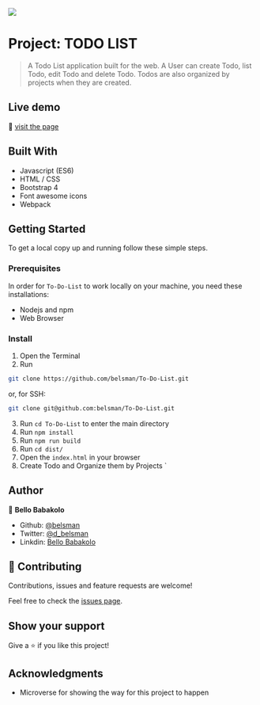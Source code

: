 ![](https://img.shields.io/badge/Microverse-blueviolet)

# Project: TODO LIST

> A Todo List application built for the web. A User can create Todo, list Todo, edit Todo and delete Todo. Todos are also organized by projects when they are created.

## Live demo

🔗 [visit the page](https://goofy-newton-ffbf77.netlify.app/)

## Built With

- Javascript (ES6)
- HTML / CSS
- Bootstrap 4
- Font awesome icons
- Webpack

## Getting Started

To get a local copy up and running follow these simple steps.

### Prerequisites

In order for ```To-Do-List``` to work locally on your machine, you need these installations:
- Nodejs and npm
- Web Browser

### Install

1) Open the Terminal
2) Run

```sh
git clone https://github.com/belsman/To-Do-List.git
```

or, for SSH:

```sh
git clone git@github.com:belsman/To-Do-List.git
```

3) Run ```cd To-Do-List``` to enter the main directory
4) Run ```npm install```
5) Run ```npm run build```
6) Run ```cd dist/```
8) Open the ```index.html``` in your browser
9) Create Todo and Organize them by Projects
`

## Author

👤 **Bello Babakolo**

- Github: [@belsman](https://github.com/belsman)
- Twitter: [@d_belsman](https://twitter.com/d_belsman)
- Linkdin: [Bello Babakolo](https://www.linkedin.com/in/bello-babakolo-b23b17145/)


## 🤝 Contributing

Contributions, issues and feature requests are welcome!

Feel free to check the [issues page](issues/).

## Show your support

Give a ⭐️ if you like this project!

## Acknowledgments

- Microverse for showing the way for this project to happen
